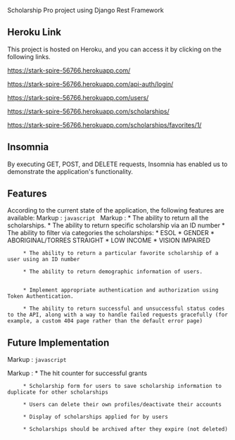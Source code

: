 Scholarship Pro project using Django Rest Framework 
## Heroku Link
This project is hosted on Heroku, and you can access it by clicking on the following links.

https://stark-spire-56766.herokuapp.com/

https://stark-spire-56766.herokuapp.com/api-auth/login/

https://stark-spire-56766.herokuapp.com/users/

https://stark-spire-56766.herokuapp.com/scholarships/

https://stark-spire-56766.herokuapp.com/scholarships/favorites/1/

## Insomnia
By executing GET, POST, and DELETE requests, Insomnia has enabled us to demonstrate the application's functionality.

## Features
According to the current state of the application, the following features are available:
Markup : ```javascript
        ```
Markup : * The ability to return all the scholarships.
         * The ability to return specific scholarship via an ID number
         * The ability to filter via categories the scholarships:
             * ESOL
             * GENDER
             * ABORIGINAL/TORRES STRAIGHT
             * LOW INCOME
             * VISION IMPAIRED

         * The ability to return a particular favorite scholarship of a user using an ID number

         * The ability to return demographic information of users.                  


         * Implement appropriate authentication and authorization using Token Authentication.

         * The ability to return successful and unsuccessful status codes to the API, along with a way to handle failed requests gracefully (for example, a custom 404 page rather than the default error page)

## Future Implementation 

Markup : ```javascript
         ```    
        
Markup : * The hit counter for successful grants

         * Scholarship form for users to save scholarship information to duplicate for other scholarships

         * Users can delete their own profiles/deactivate their accounts

         * Display of scholarships applied for by users

         * Scholarships should be archived after they expire (not deleted)

